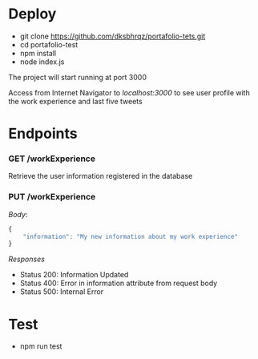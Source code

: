 # Deploy

- git clone https://github.com/dksbhrqz/portafolio-tets.git
- cd portafolio-test
- npm install
- node index.js

The project will start running at port 3000

Access from Internet Navigator to *localhost:3000* to see user profile with the work experience and last five tweets

# Endpoints

### GET /workExperience

Retrieve the user information registered in the database

### PUT /workExperience

*Body*: 

```javascript
{
    "information": "My new information about my work experience"
}
```

*Responses*

- Status 200: Information Updated
- Status 400: Error in information attribute from request body
- Status 500: Internal Error

# Test

- npm run test